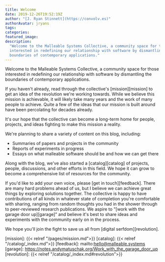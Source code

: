 ```yaml
---
title: Welcome
date: 2019-12-26T19:52:19Z
author: "[J. Ryan Stinnett](https://convolv.es)"
authorAvatar: jryans
tags:
categories:
featured_image:
description:
  "Welcome to the Malleable Systems Collective, a community space for those
  interested in redefining our relationship with software by dismantling the
  boundaries of contemporary applications."
---
```


Welcome to the Malleable Systems Collective, a community space for those
interested in redefining our relationship with software by dismantling the
boundaries of contemporary applications.

If you haven't already, read through the collective's [mission][mission] to get
an idea of the revolution we're working towards. While we believe this mission
is achievable, it will likely take many years and the work of many people to
achieve. Quite a few of the ideas that our mission is built around have been
percolating for decades already.

It's our hope that the collective can become a long-term home for people,
projects, and ideas fighting to make this mission a reality.

We're planning to share a variety of content on this blog, including:

* Summaries of papers and projects in the community
* Reports of experiments in progress
* Essays on what malleable software should be and how we can get there

Along with the blog, we've also started a [catalog][catalog] of projects,
people, discussions, and other efforts in this field. We hope it can grow to
become a comprehensive list of resources for the community.

If you'd like to add your own voice, please [get in touch][feedback]. There are
many hard problems ahead of us, but I believe we can achieve great things by
exploring solutions together. The collective is happy to have contributions of
all kinds in whatever state of completion you're comfortable with sharing,
ranging from random thoughts you had in the shower through to peer-reviewed
research publications. We aspire to "[work with the garage door up][garage]" and
believe it's best to share ideas and experiments with the community early on in
the process.

We hope you'll join the fight to save us all from [digital serfdom][revolution].

[mission]: {{< relref "/pages/mission.md">}}
[catalog]: {{< relref "/catalog/_index.md">}}
[feedback]: mailto:hello@malleable.systems
[garage]: https://notes.andymatuschak.org/Work_with_the_garage_door_up
[revolution]: {{< relref "/catalog/_index.md#revolution">}}
